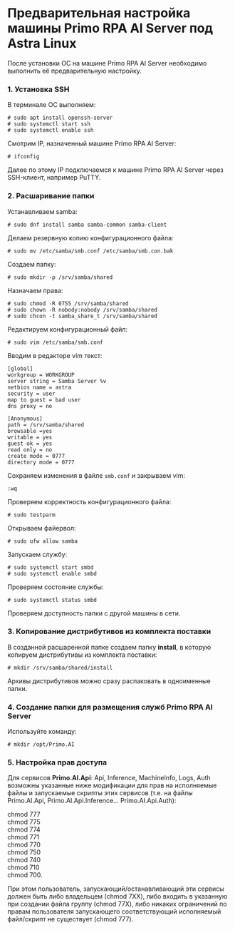 # Предварительная настройка машины Primo RPA AI Server под Astra Linux

После установки ОС на машине Primo RPA AI Server необходимо выполнить её предварительную настройку. 

### 1. Установка SSH

В терминале ОС выполняем:
```
# sudo apt install openssh-server
# sudo systemctl start ssh
# sudo systemctl enable ssh
```
Смотрим IP, назначенный машине Primo RPA AI Server:
```
# ifconfig
```
Далее по этому IP подключаемся к машине Primo RPA AI Server через SSH-клиент, например PuTTY.


### 2. Расшаривание папки

Устанавливаем samba:
```
# sudo dnf install samba samba-common samba-client
```

Делаем резервную копию конфигурационного файла:
```
# sudo mv /etc/samba/smb.conf /etc/samba/smb.con.bak
```
Создаем папку:
```
# sudo mkdir -p /srv/samba/shared
```
Назначаем права:
```
# sudo chmod -R 0755 /srv/samba/shared
# sudo chown -R nobody:nobody /srv/samba/shared
# sudo chcon -t samba_share_t /srv/samba/shared
```
Редактируем конфигурационный файл:
```
# sudo vim /etc/samba/smb.conf
```
Вводим в редакторе vim текст:
 ```
[global]
workgroup = WORKGROUP
server string = Samba Server %v
netbios name = astra
security = user
map to guest = bad user
dns proxy = no

[Anonymous]
path = /srv/samba/shared
browsable =yes
writable = yes
guest ok = yes
read only = no
create mode = 0777
directory mode = 0777
```

Сохраняем изменения в файле `smb.conf` и закрываем vim:
```
:wq
```
Проверяем корректность конфигурационного файла:
```
# sudo testparm
```
Открываем файервол:
```
# sudo ufw allow samba
```
Запускаем службу:
```
# sudo systemctl start smbd
# sudo systemctl enable smbd
```
Проверяем состояние службы:
```
# sudo systemctl status smbd
```
Проверяем доступность папки с другой машины в сети.


### 3. Копирование дистрибутивов из комплекта поставки

В созданной расшаренной папке создаем папку **install**, в которую копируем дистрибутивы из комплекта поставки:

```
# mkdir /srv/samba/shared/install
```
Архивы дистрибутивов можно сразу распаковать в одноименные папки.


### 4. Создание папки для размещения служб Primo RPA AI Server

Используйте команду:
```
# mkdir /opt/Primo.AI
```

### 5. Настройка прав доступа 

Для сервисов **Primo.AI.Api**: Api, Inference, MachineInfo, Logs, Auth возможны указанные ниже модификации для прав на исполняемые файлы и запускаемые скрипты этих сервисов (т.е. на файлы Primo.AI.Api, Primo.AI.Api.Inference... Primo.AI.Api.Auth):

chmod 777\
chmod 775\
chmod 774\
chmod 771\
chmod 770\
chmod 750\
chmod 740\
chmod 710\
chmod 700.

При этом пользователь, запускающий/останавливающий эти сервисы должен быть либо владельцем (chmod 7XX), либо входить в указанную при создании файла группу (chmod 77X), либо никаких ограничений по правам пользователя запускающего соответствующий исполняемый файл/скрипт не существует (chmod 777).


